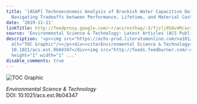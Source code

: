 ```yaml
---
title: '[ASAP] Technoeconomic Analysis of Brackish Water Capacitive Deionization:
  Navigating Tradeoffs between Performance, Lifetime, and Material Costs'
date: '2019-11-11'
linkTitle: http://feedproxy.google.com/~r/acs/esthag/~3/fjzlj05Av4M/acs.est.9b04347
source: 'Environmental Science & Technology: Latest Articles (ACS Publications)'
description: '<p><img src="https://achs-prod.literatumonline.com/na101/home/literatum/publisher/achs/journals/content/esthag/0/esthag.ahead-of-print/acs.est.9b04347/20191111/images/medium/es9b04347_0002.gif"
  alt="TOC Graphic"/></p><div><cite>Environmental Science & Technology</cite></div><div>DOI:
  10.1021/acs.est.9b04347</div><img src="http://feeds.feedburner.com/~r/acs/esthag/~4/fjzlj05Av4M"
  height="1" width="1" ...'
disable_comments: true
---
```

<p><img src="https://achs-prod.literatumonline.com/na101/home/literatum/publisher/achs/journals/content/esthag/0/esthag.ahead-of-print/acs.est.9b04347/20191111/images/medium/es9b04347_0002.gif" alt="TOC Graphic"/></p><div><cite>Environmental Science & Technology</cite></div><div>DOI: 10.1021/acs.est.9b04347</div><img src="http://feeds.feedburner.com/~r/acs/esthag/~4/fjzlj05Av4M" height="1" width="1" ...
